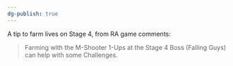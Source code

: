 ```yaml
---
dg-publish: true
---
```


A tip to farm lives on Stage 4, from RA game comments:

> Farming with the M-Shooter 1-Ups at the Stage 4 Boss (Falling Guys) can help with some Challenges.